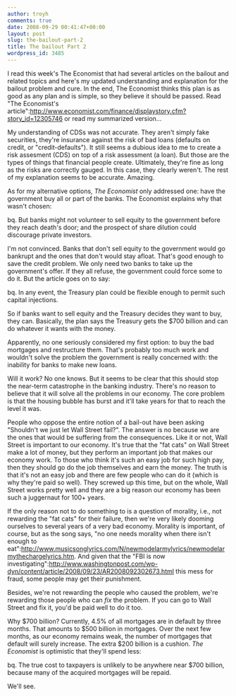 ```yaml
---
author: troyh
comments: true
date: 2008-09-29 00:41:47+00:00
layout: post
slug: the-bailout-part-2
title: The bailout Part 2
wordpress_id: 3485
---
```


I read this week's The Economist that had several articles on the bailout and related topics and here's my updated understanding and explanation for the bailout problem and cure. In the end, The Economist thinks this plan is as good as any plan and is simple, so they believe it should be passed. Read "The Economist's article":http://www.economist.com/finance/displaystory.cfm?story_id=12305746 or read my summarized version...


<!-- more -->

My understanding of CDSs was not accurate. They aren't simply fake securities, they're insurance against the risk of bad loans (defaults on credit, or "credit-defaults"). It still seems a dubious idea to me to create a risk assesment (CDS) on top of a risk assessment (a loan). But those are the types of things that financial people create. Ultimately, they're fine as long as the risks are correctly gauged. In this case, they clearly weren't. The rest of my explanation seems to be accurate. Amazing.

As for my alternative options, _The Economist_ only addressed one: have the government buy all or part of the banks. The Economist explains why that wasn't chosen:

bq. But banks might not volunteer to sell equity to the government before they reach death's door; and the prospect of share dilution could discourage private investors.

I'm not convinced. Banks that don't sell equity to the government would go bankrupt and the ones that don't would stay afloat. That's good enough to save the credit problem. We only need two banks to take up the government's offer. If they all refuse, the government could force some to do it. But the article goes on to say:

bq. In any event, the Treasury plan could be flexible enough to permit such capital injections.

So if banks want to sell equity and the Treasury decides they want to buy, they can. Basically, the plan says the Treasury gets the $700 billion and can do whatever it wants with the money.

Apparently, no one seriously considered my first option: to buy the bad mortgages and restructure them. That's probably too much work and wouldn't solve the problem the government is really concerned with: the inability for banks to make new loans.

Will it work? No one knows. But it seems to be clear that this should stop the near-term catastrophe in the banking industry. There's no reason to believe that it will solve all the problems in our economy. The core problem is that the housing bubble has burst and it'll take years for that to reach the level it was.

People who oppose the entire notion of a bail-out have been asking "Shouldn't we just let Wall Street fail?". The answer is no because we are the ones that would be suffering from the consequences. Like it or not, Wall Street is important to our economy. It's true that the "fat cats" on Wall Street make a lot of money, but they perform an important job that makes our economy work. To those who think it's such an easy job for such high pay, then they should go do the job themselves and earn the money. The truth is that it's not an easy job and there are few people who can do it (which is why they're paid so well). They screwed up this time, but on the whole, Wall Street works pretty well and they are a big reason our economy has been such a juggernaut for 100+ years.

If the only reason not to do something to is a question of morality, i.e., not rewarding the "fat cats" for their failure, then we're very likely dooming ourselves to several years of a very bad economy. Morality is important, of course, but as the song says, "no one needs morality when there isn't enough to eat":http://www.musicsonglyrics.com/N/newmodelarmylyrics/newmodelarmythechargelyrics.htm. And given that the "FBI is now investigating":http://www.washingtonpost.com/wp-dyn/content/article/2008/09/23/AR2008092302673.html this mess for fraud, some people may get their punishment.

Besides, we're not rewarding the people who caused the problem, we're rewarding those people who can _fix_ the problem. If you can go to Wall Street and fix it, you'd be paid well to do it too.

Why $700 billion? Currently, 4.5% of all mortgages are in default by three months. That amounts to $500 billion in mortgages. Over the next few months, as our economy remains weak, the number of mortgages that default will surely increase. The extra $200 billion is a cushion. _The Economist_ is optimistic that they'll spend less:

bq. The true cost to taxpayers is unlikely to be anywhere near $700 billion, because many of the acquired mortgages will be repaid.

We'll see.
